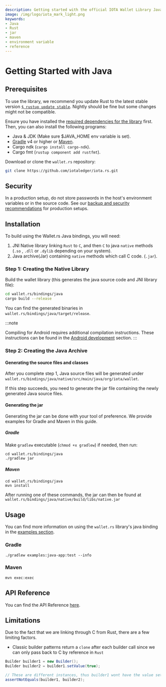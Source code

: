 ```yaml
---
description: Getting started with the official IOTA Wallet Library Java binding.
image: /img/logo/iota_mark_light.png
keywords:
- Java
- Rust
- jar
- maven
- environment variable
- reference
---
```

# Getting Started with Java

## Prerequisites

To use the library, we recommend you update Rust to the latest stable version [`$ rustup update stable`](https://github.com/rust-lang/rustup.rs#keeping-rust-up-to-date). Nightly should be fine but some changes might not be compatible.

Ensure you have installed the [required dependencies for the library](https://github.com/iotaledger/wallet.rs/blob/dev/README.md) first. Then, you can also install the following programs:

- Java & JDK (Make sure $JAVA_HOME env variable is set).
- [Gradle](https://gradle.org/install/) v4 or higher or [Maven](https://maven.apache.org/download.cgi).
- Cargo ndk (`cargo install cargo-ndk`).
- Cargo fmt (`rustup component add rustfmt`).


Download or clone the `wallet.rs` repository:

```bash
git clone https://github.com/iotaledger/iota.rs.git
```

## Security

In a production setup, do not store passwords in the host's environment variables or in the source code. See our [backup and security recommendations](https://chrysalis.docs.iota.org/guides/backup_security) for production setups.


## Installation

To build using the Wallet.rs Java bindings, you will need:

1. JNI Native library linking `Rust` to `C`, and then `C` to java `native` methods (`.so` , `.dll` or `.dylib` depending on your system).
2. Java archive(Jar) containing `native` methods which call C code. (`.jar`).

### Step 1: Creating the Native Library

Build the wallet library (this generates the java source code and JNI library file):

```bash
cd wallet.rs/bindings/java
cargo build --release
```

You can find the generated binaries in `wallet.rs/bindings/java/target/release`.

:::note

Compiling for Android requires additional compilation instructions.
These instructions can be found in the [Android development](android_development) section.
:::

### Step 2: Creating the Java Archive

#### Generating the source files and classes

After you complete step 1, Java source files will be generated under `wallet.rs/bindings/java/native/src/main/java/org/iota/wallet`.

If this step succeeds, you need to generate the jar file containing the newly generated Java source files.

#### Generating the jar

Generating the jar can be done with your tool of preference. We provide examples for Gradle and Maven in this guide.

##### Gradle

Make `gradlew` executable (`chmod +x gradlew`) if needed, then run:

```
cd wallet.rs/bindings/java
./gradlew jar
```

##### Maven

```
cd wallet.rs/bindings/java
mvn install
```

After running one of these commands, the jar can then be found at `wallet.rs/bindings/java/native/build/libs/native.jar`

## Usage

You can find more information on using the `wallet.rs` library's java binding in the [examples section](examples.md).

### Gradle

```
./gradlew examples:java-app:test --info
```

### Maven

```
mvn exec:exec
```

## API Reference

You can find the API Reference [here](api_reference).

## Limitations

Due to the fact that we are linking through C from Rust, there are a few limiting factors.

- Classic builder patterns return a `clone` after each builder call since we can only pass back to C by reference in `Rust`
```Java
Builder builder1 = new Builder();
Builder builder2 = builder1.setValue(true);

// These are different instances, thus builder1 wont have the value set
assertNotEquals(builder1, builder2);
```
